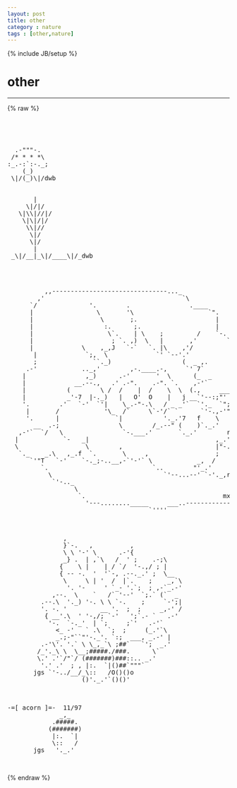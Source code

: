 ```yaml
---
layout: post
title: other
category : nature
tags : [other,nature]
---
```

{% include JB/setup %}
# other
---
{% raw %}
<pre>




  .-&quot;&quot;&quot;-.
 /* * * *\
:_.-:`:-._;
    (_)
 \|/(_)\|/dwb


       |
     \|/|/
   \|\\|//|/
    \|\|/|/
     \\|//
      \|/
      \|/
       |
 _\|/__|_\|/____\|/_dwb




          ,,-------------------------------..._
        ,&#039;                                     `\
      `/              &#039;.        .                .____
      |                 \       &#039;\                    `&quot;.
      |                  \       ;.                     |
      |                   :.      ;.                    |
      |                    \`.    | \    ;         /    `-.
      |                     ; `. ,)  \   |       ,&#039;        `&#039;
      |             \    ,_,J   `-`   `. |\    ,&#039;/           `.
       |             `;,  \             `&#039; `--&#039;.&#039;             |
       ;               ``._)                   (  _ ,.        |
     .-&#039;            .._,&#039;        ,-.____.-,     `&#039; 7`         |
    |                ,_)      .-&#039;       &#039;  \      (_  _       |
    |             __.--.,   .&#039; .-&quot;.    .-&quot;. `.    ,-&#039;`        \
    |           (        \ /  /    |  /    \  \  (.,     ___   ;
    |           _&#039;-7  |-._)   |   O&#039;  O    |   j __`&#039;--:;&quot;&#039;     \
    &#039;.        .&#039;   `-&#039;  `&#039;|    \_.-&quot;-.\   / _ _&#039;`  `&#039;._  `&quot;;:&#039;  ;
     |       /            &#039;\_  /`     \`-&#039;/` `      `&#039;-.,-&#039;&quot;-.  |
     &#039;.      |               `|           &#039;._.&#039;7   f    \     \ |
       __  .-;                \        /_.--&quot; (    )`._.&#039;     |  \
   ,-&#039;`  `/   \                `-.___.&#039;       `._.&#039;        r-&#039;    ;
  |            `-   _|                                  ,_.&#039;  ___ |
  \                  \        ,                         |&quot;-./&#039;   `&#039;.
   `._    _.\   ,_.f  `.       \     ,                  ;           \
      `&#039;&quot;T   `-&#039;    `-._;-..__,-`&#039;-&#039;` \            _,  /            ;
         `.                            `..        &quot;&#039;_.&#039;             |
           \                              `&#039;--...--&#039; `-&#039;._,r.      /
            `&#039;-.._                                           `&#039;--&#039;`
                  \                                             /
                   `.                                     mx  .&#039;
                     &#039;---........_____     ___..------------&#039;&#039;
                                      `&#039;&#039;&#039;&#039; 



               ,
               }`-.   ,          ,
               \ \ &#039;-&#039; \      .-&#039;{
               _} .  | ,`\   /  &#039; ;    .-;\
              {    \ |    | / `/  &#039;-.,/ ; |
              { -- -.  &#039;  &#039;`-, .--._.&#039; ;  \__
               \     \ | &#039;  /  |`.    ;    _,`\
                &#039;. &#039;-     &#039; `_- &#039;.`;  ; ,-`_.-&#039;
            ,--.  \    `   /` &#039;--&#039;  `;.` (`  _
         .--.\  &#039;._) &#039;-. \ \ `-.    ;     `-&#039;;|
         &#039;. -. &#039;         __ &#039;.  ;  ;     _,-&#039; /
          { __&#039;.\  &#039; &#039;-,/; `-&#039;   &#039;;`.- `   .-&#039;
           &#039;-.  `-._&#039;  | `;     ;`&#039;   .-&#039;`
             &lt;_ -&#039;   ` .\  `;  ;     (_.&#039;`\
             _.;-&quot;``&quot;&#039;-._&#039;. `:;  ___, _.-&#039; |
         .-&#039;\&#039;. &#039;.` \ \_,_`\ ;##`   `&#039;;  _.&#039;
        /_&#039;._\ \  \__;#####./###.      \`
        \.&#039; .&#039;`/&quot;`/ (#######)###::.. _.&#039;
         &#039;.&#039; .&#039;  ; , |:.  `|()##`&quot;&quot;&quot;`
       jgs `&#039;-../__/_\::   /O()()o
                    ()&#039;._.&#039;`()()&#039;



-=[ acorn ]=-  11/97
              _,_
            .#####.
           (#######)
            |:.  `|
            \::   /
       jgs   &#039;._.&#039;

  </pre>
{% endraw %}
